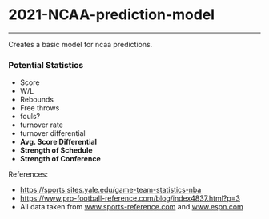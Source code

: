 # 2021-NCAA-prediction-model
---
Creates a basic model for ncaa predictions.

### Potential Statistics
* Score
* W/L
* Rebounds
* Free throws
* fouls?
* turnover rate
* turnover differential
* **Avg. Score Differential**
* **Strength of Schedule**
* **Strength of Conference**

References:
* https://sports.sites.yale.edu/game-team-statistics-nba
* https://www.pro-football-reference.com/blog/index4837.html?p=3
* All data taken from www.sports-reference.com and www.espn.com
